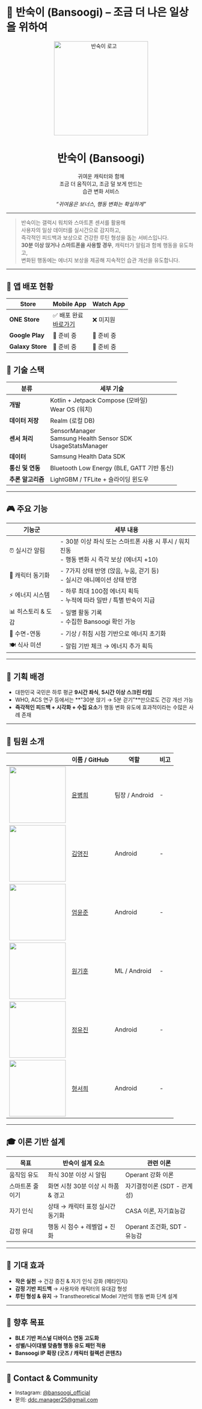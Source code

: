 # 🥚 반숙이 (Bansoogi) – 조금 더 나은 일상을 위하여

<p align="center">
  <img src="https://github.com/user-attachments/assets/cdd28192-9f08-4397-974d-ed5e28e31c70" width="250" alt="반숙이 로고"/>
</p>

<h1 align="center"> 반숙이 (Bansoogi)</h1>
<p align="center">
  귀여운 캐릭터와 함께<br>
  조금 더 움직이고, 조금 덜 보게 만드는<br>
  습관 변화 서비스
</p>

<p align="center">
  <i>“귀여움은 보너스, 행동 변화는 확실하게”</i>
</p>

---

> 반숙이는 갤럭시 워치와 스마트폰 센서를 활용해  
> 사용자의 일상 데이터를 실시간으로 감지하고,  
> 즉각적인 피드백과 보상으로 건강한 루틴 형성을 돕는 서비스입니다.  
> **30분 이상 앉거나 스마트폰을 사용할 경우**, 캐릭터가 알림과 함께 행동을 유도하고,  
> 변화된 행동에는 에너지 보상을 제공해 지속적인 습관 개선을 유도합니다.

---



## 🚀 앱 배포 현황

| Store | Mobile App | Watch App |
|--------|------------|----------|
| **ONE Store** | ✅ 배포 완료<br>[바로가기](https://m.onestore.co.kr/ko-kr/apps/appsDetail.omp?prodId=0001000633) | ❌ 미지원 |
| **Google Play** | 🔧 준비 중 | 🔧 준비 중 |
| **Galaxy Store** | 🔧 준비 중 | 🔧 준비 중 |


## 🔧 기술 스택

| 분류 | 세부 기술 |
|------|-----------|
| **개발** | Kotlin + Jetpack Compose (모바일)<br>Wear OS (워치) |
| **데이터 저장** | Realm (로컬 DB) |
| **센서 처리** | SensorManager<br>Samsung Health Sensor SDK<br>UsageStatsManager |
| **데이터** | Samsung Health Data SDK |
| **통신 및 연동** | Bluetooth Low Energy (BLE, GATT 기반 통신) |
| **추론 알고리즘** | LightGBM / TFLite + 슬라이딩 윈도우 |


---

## 🎮 주요 기능

| 기능군 | 세부 내용 |
|--------|----------|
| ⏰ 실시간 알림 | - 30분 이상 좌식 또는 스마트폰 사용 시 푸시 / 워치 진동<br>- 행동 변화 시 즉각 보상 (에너지 +10) |
| 🐥 캐릭터 동기화 | - 7가지 상태 반영 (앉음, 누움, 걷기 등)<br>- 실시간 애니메이션 상태 반영 |
| ⚡ 에너지 시스템 | - 하루 최대 100점 에너지 획득<br>- 누적에 따라 일반 / 특별 반숙이 지급 |
| 📊 히스토리 & 도감 | - 일별 활동 기록<br>- 수집한 Bansoogi 확인 가능 |
| 🌙 수면-연동 | - 기상 / 취침 시점 기반으로 에너지 초기화 |
| 🍽 식사 미션 | - 알림 기반 체크 → 에너지 추가 획득 |

---

## 🎯 기획 배경

- 대한민국 국민은 하루 평균 **9시간 좌식**, **5시간 이상 스크린 타임**
- WHO, ACS 연구 등에서는 **"30분 앉기 → 5분 걷기"**만으로도 건강 개선 가능
- **즉각적인 피드백 + 시각화 + 수집 요소**가 행동 변화 유도에 효과적이라는 수많은 사례 존재

---

## 👥 팀원 소개

|  | 이름 / GitHub | 역할 | 비고 |
|--|----------------|------|------|
| <img src="https://avatars.githubusercontent.com/u/77507952?v=4" width="150"/> | [윤병희](https://github.com/username1) | 팀장 / Android | - |
| <img src="" width="150"/> | [김영진](https://github.com/haochaen73) | Android | - |
| <img src="" width="150"/> | [엄윤준](https://github.com/june2301) | Android | - |
| <img src="" width="150"/> | [원기훈](https://github.com/nOOne-is-hier) | ML / Android | - |
| <img src="" width="150"/> | [정유진](https://github.com/jjuj99) | Android | - |
| <img src="https://github.com/user-attachments/assets/9b6ddbe0-f741-469b-87a2-d6a6f0977f56" width="150"/> | [형서희](https://github.com/Seohui-Hyung) | Android | - |

---

## 🎓 이론 기반 설계

| 목표 | 반숙이 설계 요소 | 관련 이론 |
|------|------------------|-----------|
| 움직임 유도 | 좌식 30분 이상 시 알림 | Operant 강화 이론 |
| 스마트폰 줄이기 | 화면 시청 30분 이상 시 하품 & 경고 | 자기결정이론 (SDT - 관계성) |
| 자기 인식 | 상태 → 캐릭터 표정 실시간 동기화 | CASA 이론, 자기효능감 |
| 감정 유대 | 행동 시 점수 + 레벨업 + 진화 | Operant 조건화, SDT - 유능감 |

---

## 🧠 기대 효과

- **작은 실천** → 건강 증진 & 자기 인식 강화 (메타인지)
- **감정 기반 피드백** → 사용자와 캐릭터의 유대감 형성
- **루틴 형성 & 유지** → Transtheoretical Model 기반의 행동 변화 단계 설계

---

## 🚀 향후 목표

- **BLE 기반 퍼스널 디바이스 연동 고도화**
- **성별/나이대별 맞춤형 행동 유도 패턴 적용**
- **Bansoogi IP 확장 (굿즈 / 캐릭터 컬렉션 콘텐츠)**

---

## 💌 Contact & Community
- Instagram: [@bansoogi_official](https://www.instagram.com/bansoogi?igsh=ZHl4cDZ1YnljczBy)
- 문의: ddc.manager25@gmail.com
